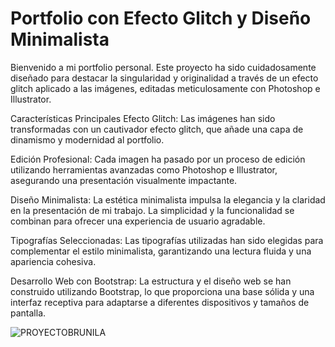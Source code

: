 <h1>Portfolio con Efecto Glitch y Diseño Minimalista</h1>


<p>Bienvenido a mi portfolio personal. Este proyecto ha sido cuidadosamente diseñado para destacar la singularidad y originalidad a través de un efecto glitch aplicado a las imágenes, editadas meticulosamente con Photoshop e Illustrator.

Características Principales
Efecto Glitch: Las imágenes han sido transformadas con un cautivador efecto glitch, que añade una capa de dinamismo y modernidad al portfolio.

Edición Profesional: Cada imagen ha pasado por un proceso de edición  utilizando herramientas avanzadas como Photoshop e Illustrator, asegurando una presentación visualmente impactante.

Diseño Minimalista: La estética minimalista impulsa la elegancia y la claridad en la presentación de mi trabajo. La simplicidad y la funcionalidad se combinan para ofrecer una experiencia de usuario agradable.

Tipografías Seleccionadas: Las tipografías utilizadas han sido  elegidas para complementar el estilo minimalista, garantizando una lectura fluida y una apariencia cohesiva.

Desarrollo Web con Bootstrap: La estructura y el diseño web se han construido utilizando Bootstrap, lo que proporciona una base sólida y una interfaz receptiva para adaptarse a diferentes dispositivos y tamaños de pantalla.</p>





![PROYECTOBRUNILA](https://github.com/sofia1988/portfolio-sofia-ruiz/assets/62399971/52d369d0-a94e-4b6f-b3e1-2e7364e7a01f)
